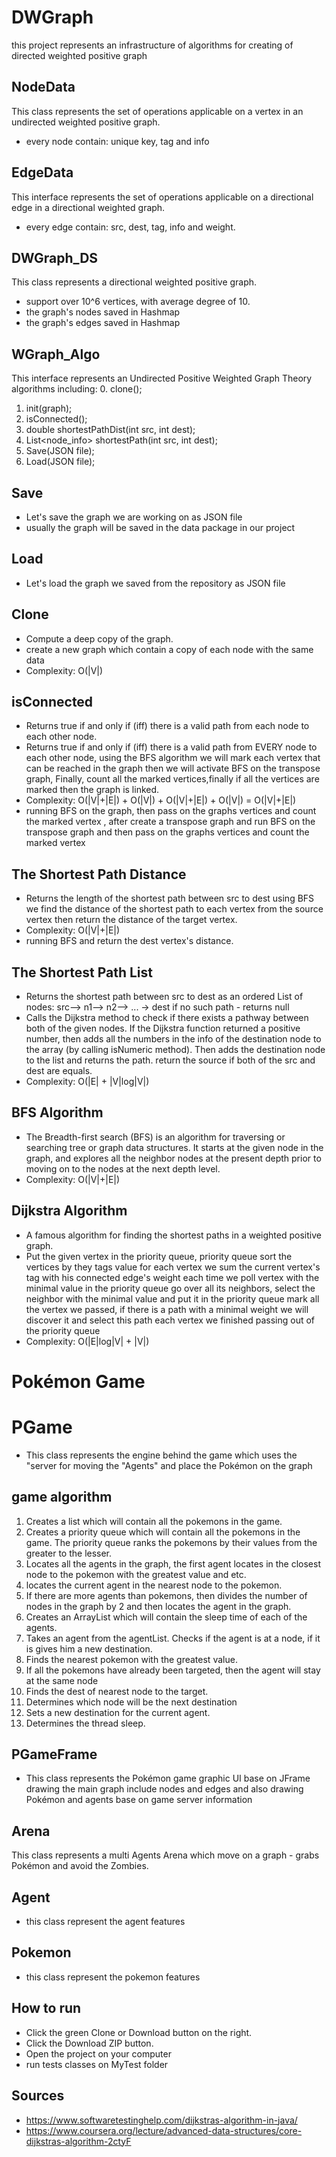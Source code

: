  DWGraph
 ======

 this project represents an infrastructure of 
 algorithms for creating of directed weighted positive graph

 ## NodeData 
 This class represents the set of operations applicable on a 
 vertex in an undirected weighted positive graph.
 * every node contain: unique key, tag and info 
 
  ## EdgeData 
This interface represents the set of operations applicable on a 
directional edge in a directional weighted graph.
  * every edge contain: src, dest, tag, info and weight.  
 
 ## DWGraph_DS
 This class represents a directional weighted positive graph. 
 * support over 10^6 vertices, with average degree of 10.
 * the graph's nodes saved in Hashmap 
 * the graph's edges saved in Hashmap 

 ## WGraph_Algo
 This interface represents an Undirected Positive Weighted Graph Theory algorithms including:
 0. clone();
 1. init(graph);
 2. isConnected();
 3. double shortestPathDist(int src, int dest);
 4. List<node_info> shortestPath(int src, int dest);
 5. Save(JSON file);
 6. Load(JSON file);
 
 ## Save
 * Let's save the graph we are working on as JSON file 
 * usually the graph will be saved in the data package in our project 
   
 ## Load
 * Let's load the graph we saved from the repository as JSON file 
 
 ## Clone
 * Compute a deep copy of the graph.
 * create a new graph which contain a copy of each node with the same data
 * Complexity: O(|V|) 
  
 ## isConnected
* Returns true if and only if (iff) there is a valid path from each node to each other node.
 * Returns true if and only if (iff) there is a valid path from EVERY node to each other node, 
   using the BFS algorithm we will mark each vertex that can be reached in the graph
   then we will 
   activate BFS on the transpose graph, 
   Finally, count all the marked vertices,finally if all the vertices are marked then the graph is linked.
 * Complexity: O(|V|+|E|) + O(|V|) +  O(|V|+|E|) + O(|V|) = O(|V|+|E|)
 * running BFS on the graph, then pass on the graphs vertices and count the marked vertex , after create a transpose graph and run BFS on the transpose graph 
   and then pass on the graphs vertices and count the marked vertex 
   
 ## The Shortest Path Distance 
 * Returns the length of the shortest path between src to dest 
   using BFS we find the distance of the shortest path to each vertex from the source vertex 
   then return the distance of the target vertex.
 * Complexity: O(|V|+|E|) 
 * running BFS and return the dest vertex's distance. 
  
 ## The Shortest Path List
 * Returns the shortest path between src to dest 
   as an ordered List of nodes: src--> n1--> n2--> ... -> dest
   if no such path - returns null
 * Calls the Dijkstra method to check if there exists a pathway between both of the given nodes.
   If the Dijkstra function returned a positive number, then adds all the numbers in the info of
   the destination node to the array (by calling isNumeric method).
   Then adds the destination node to the list and returns the path.
   return the source if both of the src and dest are equals.
 * Complexity: O(|E| + |V|log|V|)
 
 ## BFS Algorithm
 * The Breadth-first search (BFS) is an algorithm for traversing or searching
     tree or graph data structures. It starts at the given node in the graph,
     and explores all the neighbor nodes at the present depth prior to moving on
     to the nodes at the next depth level.
 * Complexity: O(|V|+|E|) 
 
  ## Dijkstra Algorithm
  * A famous algorithm for finding the shortest paths in a weighted positive graph.
  *  Put the given vertex in the priority queue,
     priority queue sort the vertices by they tags value
     for each vertex we sum the current vertex's tag with his connected edge's weight
     each time we poll vertex with the minimal value in the priority queue
     go over all its neighbors, select the neighbor with the minimal value and put it in the priority queue
     mark all the vertex we passed,
     if there is a path with a minimal weight we will discover it and select this path
     each vertex we finished passing out of the priority queue
  * Complexity: O(|E|log|V| + |V|)


Pokémon Game
======

PGame
=====
* This class represents the engine behind the game which uses the 
  "server for moving the "Agents" and place the Pokémon on the graph
  
## game algorithm
1. Creates a list which will contain all the pokemons in the game.
2. Creates a priority queue which will contain all the pokemons in the game.
   The priority queue ranks the pokemons by their values from the greater to the lesser.
3. Locates all the agents in the graph,
   the first agent locates in the closest node to the pokemon with the greatest value and etc.
4. locates the current agent in the nearest node to the pokemon.
5.  If there are more agents than pokemons, then divides the number of nodes in the graph by 2
    and then locates the agent in the graph.
6. Creates an ArrayList which will contain the sleep time of each of the agents.
7. Takes an agent from the agentList. Checks if the agent is at a node, if it is gives him a new destination.
8. Finds the nearest pokemon with the greatest value.
9. If all the pokemons have already been targeted, then the agent will stay at the same node
10. Finds the dest of nearest node to the target.
11. Determines which node will be the next destination
12. Sets a new destination for the current agent.
13. Determines the thread sleep.

## PGameFrame
* This class represents the Pokémon game graphic UI base on 
  JFrame drawing the main graph include nodes and edges and also 
  drawing Pokémon and agents base on game server information

## Arena
This class represents a multi Agents Arena which move on a graph - 
grabs Pokémon and avoid the Zombies.

## Agent
* this class represent the agent features


## Pokemon
* this class represent the pokemon features

 
 ## How to run ##
 * Click the green Clone or Download button on the right. 
 * Click the Download ZIP button. 
 * Open the project on your computer 
 * run tests classes on MyTest folder
 
 ## Sources ##
 * https://www.softwaretestinghelp.com/dijkstras-algorithm-in-java/
 * https://www.coursera.org/lecture/advanced-data-structures/core-dijkstras-algorithm-2ctyF
